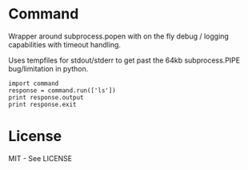 Command
=======

Wrapper around subprocess.popen with on the fly debug / logging capabilities with
timeout handling.

Uses tempfiles for stdout/stderr to get past the 64kb subprocess.PIPE bug/limitation in python.

```
import command
response = command.run(['ls'])
print response.output
print response.exit
```

License
=======
MIT - See LICENSE